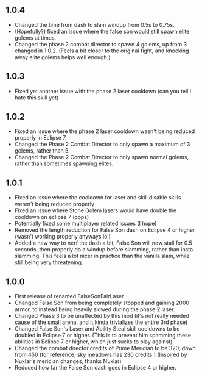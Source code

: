 ## 1.0.4
- Changed the time from dash to slam windup from 0.5s to 0.75s.
- (Hopefully?) fixed an issue where the false son would still spawn elite golems at times. 
- Changed the phase 2 combat director to spawn 4 golems, up from 3 changed in 1.0.2. (Feels a bit closer to the original fight, and knocking away elite golems helps well enough.)

## 1.0.3
- Fixed yet another issue with the phase 2 laser cooldown (can you tell I hate this skill yet)

## 1.0.2
- Fixed an issue where the phase 2 laser cooldown wasn't being reduced properly in Eclipse 7.
- Changed the Phase 2 Combat Director to only spawn a maximum of 3 golems, rather than 5.
- Changed the Phase 2 Combat Director to only spawn normal golems, rather than sometimes spawning elites.

## 1.0.1
- Fixed an issue where the cooldown for laser and skill disable skills weren't being reduced properly
- Fixed an issue where Stone Golem lasers would have double the cooldown on eclipse 7 (oops)
- Potentially fixed some multiplayer related issues (I hope)
- Removed the length reduction for False Son dash on Eclipse 4 or higher (wasn't working properly anyways lol)
- Added a new way to nerf the dash a bit, False Son will now stall for 0.5 seconds, then properly do a windup before slamming, rather than insta slamming. This feels a lot nicer in practice than the vanilla slam, while still being very threatening.

## 1.0.0

- First release of renamed FalseSonFairLaser
- Changed False Son from being completely stopped and gaining 2000 armor, to instead being heavily slowed during the phase 2 laser.
- Changed Phase 3 to be unaffected by this mod (it's not really needed cause of the small arena, and it kinda trivializes the entire 3rd phase)
- Changed False Son's Laser and Ability Steal skill cooldowns to be doubled in Eclipse 7 or higher. (This is to prevent him spamming these abilities in Eclipse 7 or higher, which just sucks to play against)
- Changed the combat director credits of Prime Meridian to be 320, down from 450 (for reference, sky meadows has 230 credits.) (Inspired by Nuxlar's meridian changes, thanks Nuxlar)
- Reduced how far the False Son dash goes in Eclipse 4 or higher.